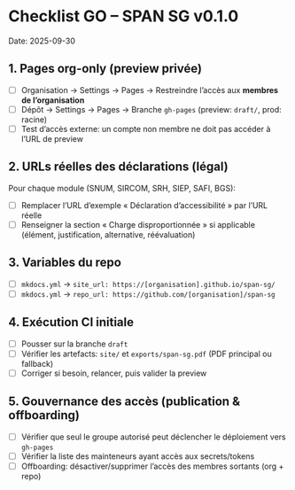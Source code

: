 # Checklist GO – SPAN SG v0.1.0

Date: 2025-09-30

## 1. Pages org-only (preview privée)
- [ ] Organisation → Settings → Pages → Restreindre l’accès aux **membres de l’organisation**
- [ ] Dépôt → Settings → Pages → Branche `gh-pages` (preview: `draft/`, prod: racine)
- [ ] Test d’accès externe: un compte non membre ne doit pas accéder à l’URL de preview

## 2. URLs réelles des déclarations (légal)
Pour chaque module (SNUM, SIRCOM, SRH, SIEP, SAFI, BGS):
- [ ] Remplacer l’URL d’exemple « Déclaration d’accessibilité » par l’URL réelle
- [ ] Renseigner la section « Charge disproportionnée » si applicable (élément, justification, alternative, réévaluation)

## 3. Variables du repo
- [ ] `mkdocs.yml` → `site_url: https://[organisation].github.io/span-sg/`
- [ ] `mkdocs.yml` → `repo_url: https://github.com/[organisation]/span-sg`

## 4. Exécution CI initiale
- [ ] Pousser sur la branche `draft`
- [ ] Vérifier les artefacts: `site/` et `exports/span-sg.pdf` (PDF principal ou fallback)
- [ ] Corriger si besoin, relancer, puis valider la preview

## 5. Gouvernance des accès (publication & offboarding)
- [ ] Vérifier que seul le groupe autorisé peut déclencher le déploiement vers `gh-pages`
- [ ] Vérifier la liste des mainteneurs ayant accès aux secrets/tokens
- [ ] Offboarding: désactiver/supprimer l’accès des membres sortants (org + repo)
